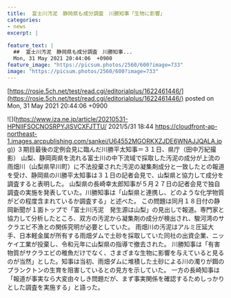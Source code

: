 ```yaml
---
title:  富士川汚泥　静岡県も成分調査　川勝知事「生物に影響」  
categories:
- news
excerpt: |
  
feature_text: |
  ##  富士川汚泥　静岡県も成分調査　川勝知事...
  Mon, 31 May 2021 20:44:06  +0900
feature_image: "https://picsum.photos/2560/600?image=733"
image: "https://picsum.photos/2560/600?image=733"
---
```


[https://rosie.5ch.net/test/read.cgi/editorialplus/1622461446/](https://rosie.5ch.net/test/read.cgi/editorialplus/1622461446/)
posted on Mon, 31 May 2021 20:44:06  +0900

<!--more-->

![](https://www.iza.ne.jp/article/20210531-HPNIIFSOCNOSRPYJISVCXFJTTU/ 2021/5/31 18:44 [https://cloudfront-ap-northeast-1.images.arcpublishing.com/sankei/U64552MGORKXZJDE6WNAJJQALA.jpg)](https://cloudfront-ap-northeast-1.images.arcpublishing.com/sankei/U64552MGORKXZJDE6WNAJJQALA.jpg)) ３期目最後の定例会見に臨んだ川勝平太知事＝３１日、県庁（田中万紀撮影） 山梨、静岡両県を流れる富士川の中下流域で採取した汚泥の成分が上流の雨畑川（山梨県早川町）に不法投棄された汚泥の凝集剤成分と一致したとの報道を受け、静岡県の川勝平太知事は３１日の記者会見で、山梨県と協力して成分を調査すると表明した。 山梨県の長崎幸太郎知事が５月２７日の記者会見で独自調査の実施を発表していた。川勝知事は「山梨県と連携し、どのような化学物質がどの程度含まれているか調査する」と述べた。 この問題は同月１８日付の静岡新聞が１面トップで「富士川汚泥　発生源は山梨」の見出しで報道。専門家と協力して分析したところ、双方の汚泥から凝集剤の成分が検出され、駿河湾のサクラエビ不漁との関係究明が必要としていた。 雨畑川の汚泥はアルミ圧延大手、日本軽金属が所有する雨畑ダムで土砂を採取していた同社の出資企業、ニッケイ工業が投棄し、令和元年に山梨県の指導で撤去された。 川勝知事は「有害物質がサクラエビの稚魚だけでなく、さまざまな生物に影響を与えていると見るのが当然」とした。知事は当初、雨畑ダムに堆積した土砂による川の濁りが餌のプランクトンの生育を阻害しているとの見方を示していた。 一方の長崎知事は「報道が事実なら大変由々しき問題だが、まず事実関係を確認するためしっかりとした調査を実施する」と語った。
